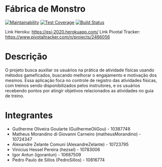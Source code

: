 # Fábrica de Monstro

[![Maintainability](https://api.codeclimate.com/v1/badges/40d294a4759c7df57ae0/maintainability)](https://codeclimate.com/github/AlexandreZelante/ESI/maintainability)
[![Test Coverage](https://api.codeclimate.com/v1/badges/40d294a4759c7df57ae0/test_coverage)](https://codeclimate.com/github/AlexandreZelante/ESI/test_coverage)
[![Build Status](https://travis-ci.org/AlexandreZelante/ESI.svg?branch=master)](https://travis-ci.org/AlexandreZelante/ESI)

Link Heroku: https://esi-2020.herokuapp.com/
Link Pivotal Tracker: https://www.pivotaltracker.com/n/projects/2466056

# Descrição
O projeto busca auxiliar os usuários na prática de atividade físicas usando métodos gameficados, buscando melhorar o engajamento e motivação dos mesmos. Essa aplicação foca no controle de registro das atividades físicas, com treinos sendo disponibilizados pelos instrutores, e os usuários recebendo pontos por atingir objetivos relacionados as atividades no guia de treino.

# Integrantes
* Guilherme Oliveira Goularte (GuilhermeOliGou) - 10387748
* Matheus Morandino di Giovanni Carneiro (matheusMorandino) - 10724347
* Alexandre Zelante Comuni (AlexandreZelante) - 10723795
* Vinicius Hessel Pereira (hezsel) - 10783006
* Igor Antun (igorantun) - 10687509
* Pedro Paulo de Sillos (PedroSillos) - 10816774
